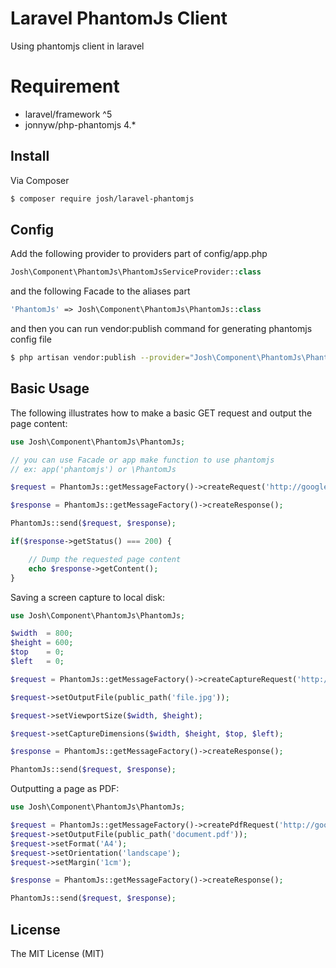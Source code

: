 # Laravel PhantomJs Client
Using phantomjs client in laravel 

# Requirement
* laravel/framework ^5
* jonnyw/php-phantomjs 4.*

## Install

Via Composer

```bash
$ composer require josh/laravel-phantomjs
```

## Config

Add the following provider to providers part of config/app.php
```php
Josh\Component\PhantomJs\PhantomJsServiceProvider::class
```

and the following Facade to the aliases part
```php
'PhantomJs' => Josh\Component\PhantomJs\PhantomJs::class
```

and then you can run vendor:publish command for generating phantomjs config file
 ```bash
 $ php artisan vendor:publish --provider="Josh\Component\PhantomJs\PhantomJsServiceProvider"
 ```

## Basic Usage
The following illustrates how to make a basic GET request and output the page content:

```php
use Josh\Component\PhantomJs\PhantomJs;

// you can use Facade or app make function to use phantomjs
// ex: app('phantomjs') or \PhantomJs

$request = PhantomJs::getMessageFactory()->createRequest('http://google.com', 'GET');

$response = PhantomJs::getMessageFactory()->createResponse();

PhantomJs::send($request, $response);

if($response->getStatus() === 200) {

    // Dump the requested page content
    echo $response->getContent();
}
```

Saving a screen capture to local disk:
```php
use Josh\Component\PhantomJs\PhantomJs;

$width  = 800;
$height = 600;
$top    = 0;
$left   = 0;

$request = PhantomJs::getMessageFactory()->createCaptureRequest('http://google.com', 'GET');

$request->setOutputFile(public_path('file.jpg'));

$request->setViewportSize($width, $height);

$request->setCaptureDimensions($width, $height, $top, $left);

$response = PhantomJs::getMessageFactory()->createResponse();

PhantomJs::send($request, $response);
```

Outputting a page as PDF:

```php
use Josh\Component\PhantomJs\PhantomJs;

$request = PhantomJs::getMessageFactory()->createPdfRequest('http://google.com', 'GET');
$request->setOutputFile(public_path('document.pdf'));
$request->setFormat('A4');
$request->setOrientation('landscape');
$request->setMargin('1cm');

$response = PhantomJs::getMessageFactory()->createResponse();

PhantomJs::send($request, $response);
```

## License
The MIT License (MIT)

